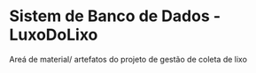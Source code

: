 # Sistem de Banco de Dados - LuxoDoLixo
Areá de material/ artefatos do projeto de gestão de coleta de lixo
